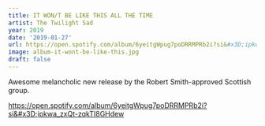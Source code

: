 ```yaml
---
title: IT WON/T BE LIKE THIS ALL THE TIME
artist: The Twilight Sad
year: 2019
date: '2019-01-27'
url: https://open.spotify.com/album/6yeitgWpug7poDRRMPRb2i?si&#x3D;ipkwa_zxQt-zqkTI8GHdew
image: album-it-wont-be-like-this.jpg
draft: false
---
```


Awesome melancholic new release by the Robert Smith-approved Scottish group.

https://open.spotify.com/album/6yeitgWpug7poDRRMPRb2i?si&#x3D;ipkwa_zxQt-zqkTI8GHdew

